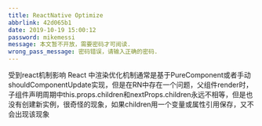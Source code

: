 ```yaml
---
title: ReactNative Optimize
abbrlink: 42d065b1
date: 2019-10-19 15:00:12
password: mikemessi
message: 本文暂不开放，需要密码才可阅读.
wrong_pass_message: 密码错误，请输入正确的密码.
---
```

受到react机制影响
React 中渲染优化机制通常是基于PureComponent或者手动shouldComponentUpdate实现，但是在RN中存在一个问题，父组件render时，子组件声明周期中this.props.children和nextProps.children永远不相等，但是也没有创建新实例，很奇怪的现象，如果children用一个变量或属性引用保存，又不会出现该现象
